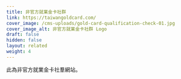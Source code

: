 ```yaml
---
title: 非官方就業金卡社群
link: https://taiwangoldcard.com/
cover_image: /cms-uploads/gold-card-qualification-check-01.jpg
cover_image_alt: 非官方就業金卡社群 Logo
draft: false
hidden: false
layout: related
weight: 4
---
```

此為非官方就業金卡社羣網站。
